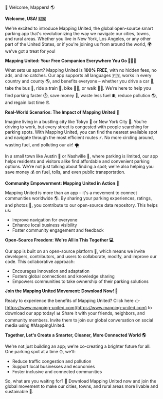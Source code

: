 🚀 Welcome, Mappers! 🌎

**Welcome, USA! 🇺🇸**

We're excited to introduce Mapping United, the global open-source smart parking app that's revolutionizing the way we navigate our cities, towns, and rural areas. Whether you live in New York, Los Angeles, or any other part of the United States, or if you're joining us from around the world, 🌍 we've got a treat for you!

**Mapping United: Your Free Companion Everywhere You Go 🚗🏃‍♀️**

What sets us apart? Mapping United is **100% FREE**, with no hidden fees, no ads, and no catches. Our app supports all languages 🇫🇷, works in every country and county 🌎, and benefits everyone – whether you drive a car 🚗, take the bus 🚌, ride a train 🚂, bike 🚴‍♂️, or walk 🏃‍♀️. We're here to help you find parking faster ⏱️, save money 💸, waste less fuel ⛽️, reduce pollution 🌎, and regain lost time ⏰.

**Real-World Scenarios: The Impact of Mapping United 🌟**

Imagine living in a bustling city like Tokyo 🗼️ or New York City 🗽️. You're driving to work, but every street is congested with people searching for parking spots. With Mapping United, you can find the nearest available spot and navigate through the most efficient routes ⚡️. No more circling around, wasting fuel, and polluting our air! 🌪️

In a small town like Austin 🎸 or Nashville 🤠, where parking is limited, our app helps residents and visitors alike find affordable and convenient parking options. We're not just talking about finding a spot; we're also helping you save money 💰 on fuel, tolls, and even public transportation.

**Community Empowerment: Mapping United in Action 👥**

Mapping United is more than an app – it's a movement to connect communities worldwide 🌎. By sharing your parking experiences, ratings, and photos 📸, you contribute to our open-source data repository. This helps us:

* Improve navigation for everyone
* Enhance local business visibility
* Foster community engagement and feedback

**Open-Source Freedom: We're All in This Together 💻**

Our app is built on an open-source platform 🔗, which means we invite developers, contributors, and users to collaborate, modify, and improve our code. This collaborative approach:

* Encourages innovation and adaptation
* Fosters global connections and knowledge sharing
* Empowers communities to take ownership of their parking solutions

**Join the Mapping United Movement: Download Now! 📲**

Ready to experience the benefits of Mapping United? Click here 👉 [https://www.mapping-united.com](https://www.mapping-united.com) to download our app today! 📊 Share it with your friends, neighbors, and community members. Invite them to join our global conversation on social media using #MappingUnited.

**Together, Let's Create a Smarter, Cleaner, More Connected World 🌎**

We're not just building an app; we're co-creating a brighter future for all. One parking spot at a time ⏰, we'll:

* Reduce traffic congestion and pollution
* Support local businesses and economies
* Foster inclusive and connected communities

So, what are you waiting for? 🤔 Download Mapping United now and join the global movement to make our cities, towns, and rural areas more livable and sustainable 🌿.